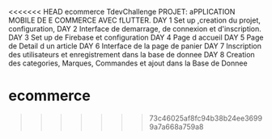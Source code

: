 <<<<<<< HEAD
ecommerce
TdevChallenge PROJET: aPPLICATION MOBILE DE E COMMERCE AVEC fLUTTER. DAY 1 Set up ,creation du projet, configuration,
DAY 2 Interface de demarrage, de connexion et d'inscription.
DAY 3 Set up de Firebase et configuration
DAY 4 Page d accueil 
DAY 5 Page de Detail d un article
DAY 6 Interface de la page de panier
DAY 7 Inscription des utilisateurs et enregistrement dans la base de donnee
DAY 8 Creation des categories, Marques, Commandes et ajout dans la Base de Donnee
# ecommerce

>>>>>>> 73c46025af8fc94b38b24ee36999a7a668a759a8

